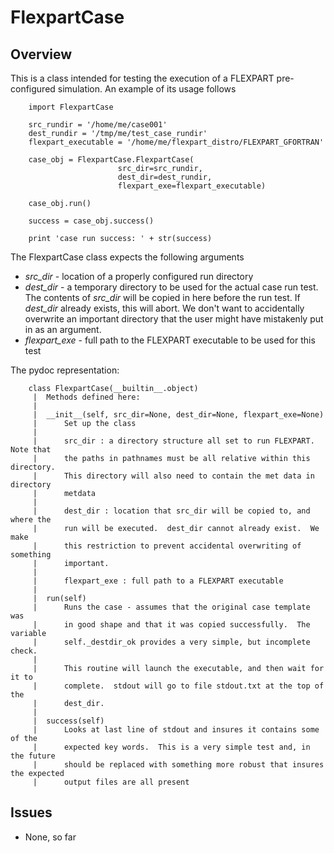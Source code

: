 
# FlexpartCase


## Overview

This is a class intended for testing the execution of a FLEXPART pre-configured simulation.  An example of its usage follows


		import FlexpartCase
		
		src_rundir = '/home/me/case001'
		dest_rundir = '/tmp/me/test_case_rundir'
		flexpart_executable = '/home/me/flexpart_distro/FLEXPART_GFORTRAN'
	
		case_obj = FlexpartCase.FlexpartCase(
							src_dir=src_rundir,
							dest_dir=dest_rundir,
							flexpart_exe=flexpart_executable)
	
		case_obj.run() 
	
		success = case_obj.success()
	
		print 'case run success: ' + str(success)
	

	
The FlexpartCase class expects the following arguments

* *src_dir* - location of a properly configured run directory
* *dest_dir* - a temporary directory to be used for the actual case run test.  The contents of *src_dir* will be copied in here before the run test.  If *dest_dir* already exists, this will abort.  We don't want to accidentally overwrite an important directory that the user might have mistakenly put in as an argument.
* *flexpart_exe* - full path to the FLEXPART executable to be used for this test 



The pydoc representation:

	    class FlexpartCase(__builtin__.object)
	     |  Methods defined here:
	     |  
	     |  __init__(self, src_dir=None, dest_dir=None, flexpart_exe=None)
	     |      Set up the class
	     |      
	     |      src_dir : a directory structure all set to run FLEXPART.  Note that
	     |      the paths in pathnames must be all relative within this directory.
	     |      This directory will also need to contain the met data in directory
	     |      metdata
	     |      
	     |      dest_dir : location that src_dir will be copied to, and where the
	     |      run will be executed.  dest_dir cannot already exist.  We make
	     |      this restriction to prevent accidental overwriting of something
	     |      important.
	     |      
	     |      flexpart_exe : full path to a FLEXPART executable
	     |  
	     |  run(self)
	     |      Runs the case - assumes that the original case template was 
	     |      in good shape and that it was copied successfully.  The variable
	     |      self._destdir_ok provides a very simple, but incomplete check.
	     |      
	     |      This routine will launch the executable, and then wait for it to 
	     |      complete.  stdout will go to file stdout.txt at the top of the
	     |      dest_dir.
	     |  
	     |  success(self)
	     |      Looks at last line of stdout and insures it contains some of the
	     |      expected key words.  This is a very simple test and, in the future
	     |      should be replaced with something more robust that insures the expected 
	     |      output files are all present
	


## Issues

* None, so far
	




